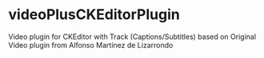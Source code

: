 # videoPlusCKEditorPlugin
Video plugin for CKEditor with Track (Captions/Subtitles) based on Original Video plugin from  Alfonso Martínez de Lizarrondo